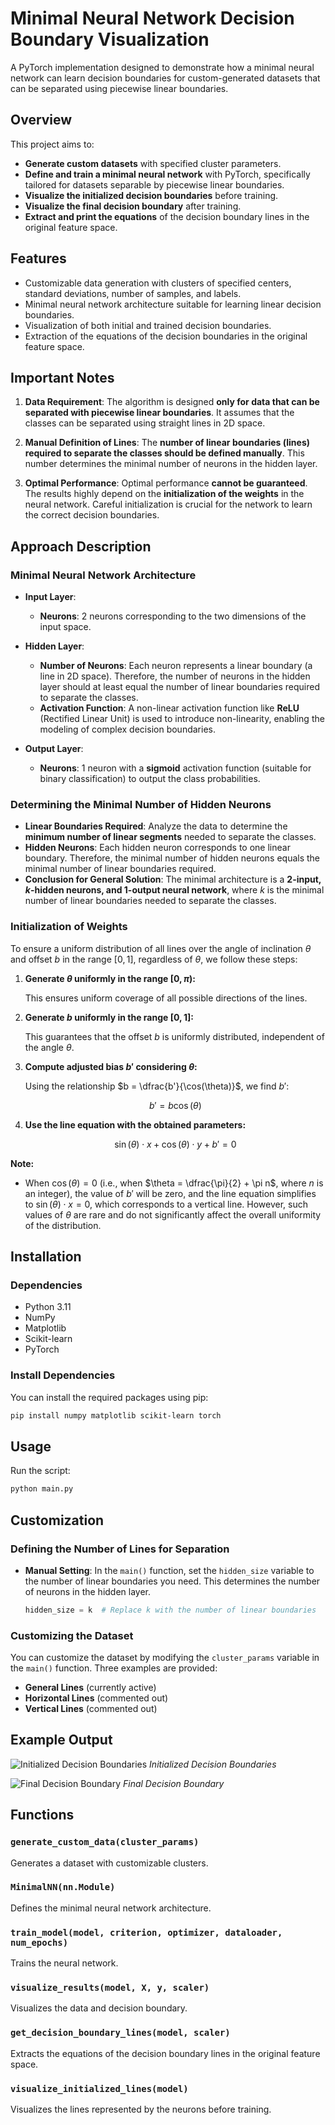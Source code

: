 # Minimal Neural Network Decision Boundary Visualization

A PyTorch implementation designed to demonstrate how a minimal neural network can learn decision boundaries for custom-generated datasets that can be separated using piecewise linear boundaries.

## Overview

This project aims to:

- **Generate custom datasets** with specified cluster parameters.
- **Define and train a minimal neural network** with PyTorch, specifically tailored for datasets separable by piecewise linear boundaries.
- **Visualize the initialized decision boundaries** before training.
- **Visualize the final decision boundary** after training.
- **Extract and print the equations** of the decision boundary lines in the original feature space.

## Features

- Customizable data generation with clusters of specified centers, standard deviations, number of samples, and labels.
- Minimal neural network architecture suitable for learning linear decision boundaries.
- Visualization of both initial and trained decision boundaries.
- Extraction of the equations of the decision boundaries in the original feature space.

## Important Notes

1. **Data Requirement**: The algorithm is designed **only for data that can be separated with piecewise linear boundaries**. It assumes that the classes can be separated using straight lines in 2D space.

2. **Manual Definition of Lines**: The **number of linear boundaries (lines) required to separate the classes should be defined manually**. This number determines the minimal number of neurons in the hidden layer.

3. **Optimal Performance**: Optimal performance **cannot be guaranteed**. The results highly depend on the **initialization of the weights** in the neural network. Careful initialization is crucial for the network to learn the correct decision boundaries.

## Approach Description

### Minimal Neural Network Architecture

- **Input Layer**:
  - **Neurons**: 2 neurons corresponding to the two dimensions of the input space.

- **Hidden Layer**:
  - **Number of Neurons**: Each neuron represents a linear boundary (a line in 2D space). Therefore, the number of neurons in the hidden layer should at least equal the number of linear boundaries required to separate the classes.
  - **Activation Function**: A non-linear activation function like **ReLU** (Rectified Linear Unit) is used to introduce non-linearity, enabling the modeling of complex decision boundaries.

- **Output Layer**:
  - **Neurons**: 1 neuron with a **sigmoid** activation function (suitable for binary classification) to output the class probabilities.

### Determining the Minimal Number of Hidden Neurons

- **Linear Boundaries Required**: Analyze the data to determine the **minimum number of linear segments** needed to separate the classes.
- **Hidden Neurons**: Each hidden neuron corresponds to one linear boundary. Therefore, the minimal number of hidden neurons equals the minimal number of linear boundaries required.
- **Conclusion for General Solution**: The minimal architecture is a **2-input, *k*-hidden neurons, and 1-output neural network**, where *k* is the minimal number of linear boundaries needed to separate the classes.

### Initialization of Weights

To ensure a uniform distribution of all lines over the angle of inclination $\theta$ and offset $b$ in the range $[0, 1]$, regardless of $\theta$, we follow these steps:

1. **Generate $\theta$ uniformly in the range $[0, \pi)$:**

   This ensures uniform coverage of all possible directions of the lines.

2. **Generate $b$ uniformly in the range $[0, 1]$:**

   This guarantees that the offset $b$ is uniformly distributed, independent of the angle $\theta$.

3. **Compute adjusted bias $b'$ considering $\theta$:**

   Using the relationship $b = \dfrac{b'}{\cos(\theta)}$, we find $b'$:

   $$b' = b \cos(\theta)$$

4. **Use the line equation with the obtained parameters:**

   $$\sin(\theta) \cdot x + \cos(\theta) \cdot y + b' = 0$$

**Note:**

- When $\cos(\theta) = 0$ (i.e., when $\theta = \dfrac{\pi}{2} + \pi n$, where $n$ is an integer), the value of $b'$ will be zero, and the line equation simplifies to $\sin(\theta) \cdot x = 0$, which corresponds to a vertical line. However, such values of $\theta$ are rare and do not significantly affect the overall uniformity of the distribution.

## Installation

### Dependencies

- Python 3.11
- NumPy
- Matplotlib
- Scikit-learn
- PyTorch

### Install Dependencies

You can install the required packages using pip:

```bash
pip install numpy matplotlib scikit-learn torch
```

## Usage

Run the script:

```bash
python main.py
```

## Customization

### Defining the Number of Lines for Separation

- **Manual Setting**: In the `main()` function, set the `hidden_size` variable to the number of linear boundaries you need. This determines the number of neurons in the hidden layer.

  ```python
  hidden_size = k  # Replace k with the number of linear boundaries
  ```

### Customizing the Dataset

You can customize the dataset by modifying the `cluster_params` variable in the `main()` function. Three examples are provided:

- **General Lines** (currently active)
- **Horizontal Lines** (commented out)
- **Vertical Lines** (commented out)

## Example Output

![Initialized Decision Boundaries](imgs/Figure_1.png)
*Initialized Decision Boundaries*

![Final Decision Boundary](imgs/Figure_2.png)
*Final Decision Boundary*

## Functions

### `generate_custom_data(cluster_params)`

Generates a dataset with customizable clusters.

### `MinimalNN(nn.Module)`

Defines the minimal neural network architecture.

### `train_model(model, criterion, optimizer, dataloader, num_epochs)`

Trains the neural network.

### `visualize_results(model, X, y, scaler)`

Visualizes the data and decision boundary.

### `get_decision_boundary_lines(model, scaler)`

Extracts the equations of the decision boundary lines in the original feature space.

### `visualize_initialized_lines(model)`

Visualizes the lines represented by the neurons before training.
